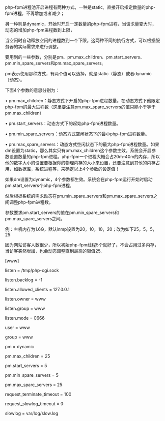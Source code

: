 php-fpm进程池开启进程有两种方式，一种是static，直接开启指定数量的php-fpm进程，不再增加或者减少；

另一种则是dynamic，开始时开启一定数量的php-fpm进程，当请求量变大时，动态的增加php-fpm进程数到上限，

当空闲时自动释放空闲的进程数到一个下限。这两种不同的执行方式，可以根据服务器的实际需求来进行调整。

要用到的一些参数，分别是pm、pm.max\_children、pm.start\_servers、pm.min\_spare\_servers和pm.max\_spare\_servers。

pm表示使用那种方式，有两个值可以选择，就是static（静态）或者dynamic（动态）。

下面4个参数的意思分别为：

• pm.max\_children：静态方式下开启的php-fpm进程数量，在动态方式下他限定php-fpm的最大进程数（这里要注意pm.max\_spare\_servers的值只能小于等于pm.max\_children）

• pm.start\_servers：动态方式下的起始php-fpm进程数量。

• pm.min\_spare\_servers：动态方式空闲状态下的最小php-fpm进程数量。

• pm.max\_spare\_servers：动态方式空闲状态下的最大php-fpm进程数量。如果dm设置为static，那么其实只有pm.max\_children这个参数生效。系统会开启参数设置数量的php-fpm进程。php-fpm一个进程大概会占20m-40m的内存，所以他的数字大小的设置要根据你的物理内存的大小来设置，还要注意到其他的内存占用，如数据库，系统进程等，来确定以上4个参数的设定值！

如果dm设置为dynamic，4个参数都生效。系统会在php-fpm运行开始时启动pm.start\_servers个php-fpm进程，

然后根据系统的需求动态在pm.min\_spare\_servers和pm.max\_spare\_servers之间调整php-fpm进程数。

参数要求pm.start\_servers的值在pm.min\_spare\_servers和pm.max\_spare\_servers之间。

例：主机内存为1.6G，默认lnmp设置为20，10，10，20；改为如下25，5，5，25

因为网站访客人数很少，所以初始php-fpm线程5个就好了，不会占用过多内存，当访客突然增加，也会动态调整直到最高的限值25.

\[www\]

listen = /tmp/php-cgi.sock

listen.backlog = -1

listen.allowed\_clients = 127.0.0.1

listen.owner = www

listen.group = www

listen.mode = 0666

user = www

group = www

pm = dynamic

pm.max\_children = 25

pm.start\_servers = 5

pm.min\_spare\_servers = 5

pm.max\_spare\_servers = 25

request\_terminate\_timeout = 100

request\_slowlog\_timeout = 0

slowlog = var/log/slow.log




